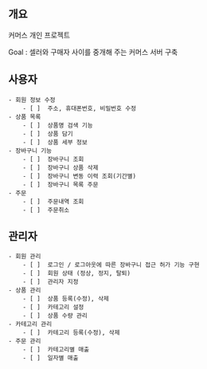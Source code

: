 ## 개요
커머스 개인 프로젝트

 Goal : 셀러와 구매자 사이를 중개해 주는 커머스 서버 구축
 

## 사용자
    - 회원 정보 수정
        - [ ]  주소, 휴대폰번호, 비밀번호 수정
    - 상품 목록
        - [ ]  상품명 검색 기능
        - [ ]  상품 담기
        - [ ]  상품 세부 정보
    - 장바구니 기능
        - [ ]  장바구니 조회
        - [ ]  장바구니 상품 삭제
        - [ ]  장바구니 변동 이력 조회(기간별)
        - [ ]  장바구니 목록 주문
    - 주문
        - [ ]  주문내역 조회
        - [ ]  주문취소
## 관리자
    - 회원 관리
        - [ ]  로그인 / 로그아웃에 따른 장바구니 접근 허가 기능 구현
        - [ ]  회원 상태 (정상, 정지, 탈퇴)
        - [ ]  관리자 지정
    - 상품 관리
        - [ ]  상품 등록(수정), 삭제
        - [ ]  카테고리 설정
        - [ ]  상품 수량 관리
    - 카테고리 관리
        - [ ]  카테고리 등록(수정), 삭제
    - 주문 관리
        - [ ]  카테고리별 매출
        - [ ]  일자별 매출
